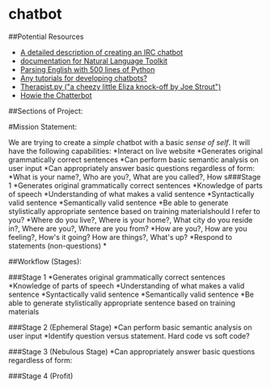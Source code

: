 chatbot
=======


##Potential Resources

   * [A detailed description of creating an IRC chatbot](http://eflorenzano.com/blog/2008/11/17/writing-markov-chain-irc-bot-twisted-and-python/)
   * [documentation for Natural Language Toolkit](http://www.nltk.org/)
   * [Parsing English with 500 lines of Python](https://honnibal.wordpress.com/2013/12/18/a-simple-fast-algorithm-for-natural-language-dependency-parsing/)
   * [Any tutorials for developing chatbots?](http://stackoverflow.com/questions/9706769/any-tutorials-for-developing-chatbots)
   * [Therapist.py ("a cheezy little Eliza knock-off by Joe Strout")](http://www.strout.net/info/coding/python/ai/therapist.py)
   * [Howie the Chatterbot](http://howie.sourceforge.net/)


##Sections of Project:

#Mission Statement:

We are trying to create a *simple* chatbot with a basic *sense of self*. It will have the following capabilities:
*Interact on live website
*Generates original grammatically correct sentences
*Can perform basic semantic analysis on user input
*Can appropriately answer basic questions regardless of form:
  *What is your name?, Who are you?, What are you called?, How s###Stage 1
*Generates original grammatically correct sentences
  *Knowledge of parts of speech
  *Understanding of what makes a valid sentence
    *Syntactically valid sentence
    *Semantically valid sentence
  *Be able to generate stylistically appropriate sentence based on training materialshould I refer to you?
  *Where do you live?, Where is your home?, What city do you reside in?, Where are you?, Where are you from?
  *How are you?, How are you feeling?, How's it going? How are things?, What's up?
*Respond to statements (non-questions)
  * 


##Workflow (Stages):
 
###Stage 1
*Generates original grammatically correct sentences
  *Knowledge of parts of speech
  *Understanding of what makes a valid sentence
    *Syntactically valid sentence
    *Semantically valid sentence
  *Be able to generate stylistically appropriate sentence based on training materials


###Stage 2 (Ephemeral Stage)
*Can perform basic semantic analysis on user input
  *Identify question versus statement. Hard code vs soft code?

###Stage 3 (Nebulous Stage)
*Can appropriately answer basic questions regardless of form:

###Stage 4 (Profit)













